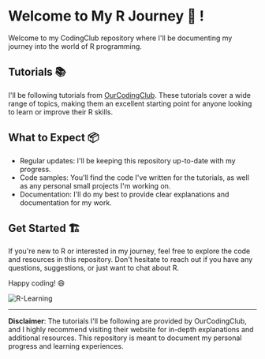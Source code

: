 # Welcome to My R Journey  🚀 !

Welcome to my CodingClub repository where I'll be documenting my journey into the world of R programming. 

## Tutorials 📚

I'll be following tutorials from [OurCodingClub](https://ourcodingclub.github.io/tutorials.html). These tutorials cover a wide range of topics, making them an excellent starting point for anyone looking to learn or improve their R skills.

## What to Expect 📦

- Regular updates: I'll be keeping this repository up-to-date with my progress.
- Code samples: You'll find the code I've written for the tutorials, as well as any personal small projects I'm working on.
- Documentation: I'll do my best to provide clear explanations and documentation for my work.

## Get Started 🏗️

If you're new to R or interested in my journey, feel free to explore the code and resources in this repository. Don't hesitate to reach out if you have any questions, suggestions, or just want to chat about R.

Happy coding! 😄

![R-Learning](https://media.giphy.com/media/v5oAkoW5CUVbq/giphy.gif)

---
**Disclaimer**: The tutorials I'll be following are provided by OurCodingClub, and I highly recommend visiting their website for in-depth explanations and additional resources. This repository is meant to document my personal progress and learning experiences.
